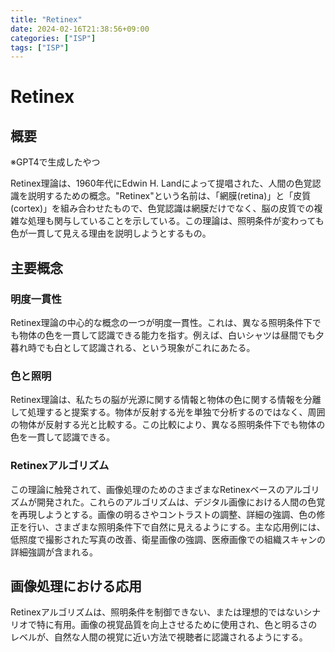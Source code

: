 ```yaml
---
title: "Retinex"
date: 2024-02-16T21:38:56+09:00
categories: ["ISP"]
tags: ["ISP"]
---
```

# Retinex

## 概要

※GPT4で生成したやつ

Retinex理論は、1960年代にEdwin H. Landによって提唱された、人間の色覚認識を説明するための概念。"Retinex"という名前は、「網膜(retina)」と「皮質(cortex)」を組み合わせたもので、色覚認識は網膜だけでなく、脳の皮質での複雑な処理も関与していることを示している。この理論は、照明条件が変わっても色が一貫して見える理由を説明しようとするもの。

## 主要概念

### 明度一貫性

Retinex理論の中心的な概念の一つが明度一貫性。これは、異なる照明条件下でも物体の色を一貫して認識できる能力を指す。例えば、白いシャツは昼間でも夕暮れ時でも白として認識される、という現象がこれにあたる。

### 色と照明

Retinex理論は、私たちの脳が光源に関する情報と物体の色に関する情報を分離して処理すると提案する。物体が反射する光を単独で分析するのではなく、周囲の物体が反射する光と比較する。この比較により、異なる照明条件下でも物体の色を一貫して認識できる。

### Retinexアルゴリズム

この理論に触発されて、画像処理のためのさまざまなRetinexベースのアルゴリズムが開発された。これらのアルゴリズムは、デジタル画像における人間の色覚を再現しようとする。画像の明るさやコントラストの調整、詳細の強調、色の修正を行い、さまざまな照明条件下で自然に見えるようにする。主な応用例には、低照度で撮影された写真の改善、衛星画像の強調、医療画像での組織スキャンの詳細強調が含まれる。

## 画像処理における応用

Retinexアルゴリズムは、照明条件を制御できない、または理想的ではないシナリオで特に有用。画像の視覚品質を向上させるために使用され、色と明るさのレベルが、自然な人間の視覚に近い方法で視聴者に認識されるようにする。
